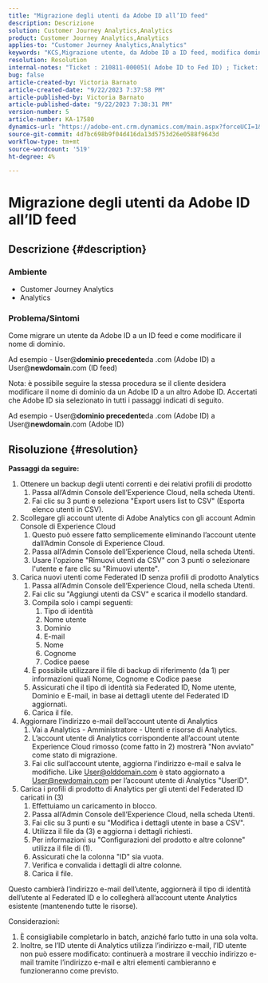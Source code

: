 ```yaml
---
title: "Migrazione degli utenti da Adobe ID all’ID feed"
description: Descrizione
solution: Customer Journey Analytics,Analytics
product: Customer Journey Analytics,Analytics
applies-to: "Customer Journey Analytics,Analytics"
keywords: "KCS,Migrazione utente, da Adobe ID a ID feed, modifica dominio"
resolution: Resolution
internal-notes: "Ticket : 210811-000051( Adobe ID to Fed ID) ; Ticket: 210916-000306 (Adobe ID to Adobe ID)"
bug: false
article-created-by: Victoria Barnato
article-created-date: "9/22/2023 7:37:58 PM"
article-published-by: Victoria Barnato
article-published-date: "9/22/2023 7:38:31 PM"
version-number: 5
article-number: KA-17580
dynamics-url: "https://adobe-ent.crm.dynamics.com/main.aspx?forceUCI=1&pagetype=entityrecord&etn=knowledgearticle&id=44516d83-7f59-ee11-be6f-6045bd0065b6"
source-git-commit: 4d7bc698b9f04d416da13d5753d26e0588f9643d
workflow-type: tm+mt
source-wordcount: '519'
ht-degree: 4%

---
```


# Migrazione degli utenti da Adobe ID all’ID feed

## Descrizione {#description}


### <b>Ambiente</b>

- Customer Journey Analytics
- Analytics




### <b>Problema/Sintomi</b>

Come migrare un utente da Adobe ID a un ID feed e come modificare il nome di dominio.

Ad esempio - User@<b>dominio precedente</b>da .com (Adobe ID) a User@<b>newdomain</b>.com (ID feed)



Nota: è possibile seguire la stessa procedura se il cliente desidera modificare il nome di dominio da un Adobe ID a un altro Adobe ID. Accertati che Adobe ID sia selezionato in tutti i passaggi indicati di seguito.

Ad esempio - User@<b>dominio precedente</b>da .com (Adobe ID) a User@<b>newdomain</b>.com (Adobe ID)


## Risoluzione {#resolution}

<b>Passaggi da seguire:</b>
1. Ottenere un backup degli utenti correnti e dei relativi profili di prodotto
   1. Passa all’Admin Console dell’Experience Cloud, nella scheda Utenti.
   2. Fai clic su 3 punti e seleziona &quot;Export users list to CSV&quot; (Esporta elenco utenti in CSV).
2. Scollegare gli account utente di Adobe Analytics con gli account Admin Console di Experience Cloud
   1. Questo può essere fatto semplicemente eliminando l’account utente dall’Admin Console di Experience Cloud.
   2. Passa all’Admin Console dell’Experience Cloud, nella scheda Utenti.
   3. Usare l&#39;opzione &quot;Rimuovi utenti da CSV&quot; con 3 punti o selezionare l&#39;utente e fare clic su &quot;Rimuovi utente&quot;.
3. Carica nuovi utenti come Federated ID senza profili di prodotto Analytics
   1. Passa all’Admin Console dell’Experience Cloud, nella scheda Utenti.
   2. Fai clic su &quot;Aggiungi utenti da CSV&quot; e scarica il modello standard.
   3. Compila solo i campi seguenti:
      1. Tipo di identità
      2. Nome utente
      3. Dominio
      4. E-mail
      5. Nome
      6. Cognome
      7. Codice paese
   4. È possibile utilizzare il file di backup di riferimento (da 1) per informazioni quali Nome, Cognome e Codice paese
   5. Assicurati che il tipo di identità sia Federated ID, Nome utente, Dominio e E-mail, in base ai dettagli utente del Federated ID aggiornati.
   6. Carica il file.
4. Aggiornare l’indirizzo e-mail dell’account utente di Analytics
   1. Vai a Analytics - Amministratore - Utenti e risorse di Analytics.
   2. L’account utente di Analytics corrispondente all’account utente Experience Cloud rimosso (come fatto in 2) mostrerà &quot;Non avviato&quot; come stato di migrazione.
   3. Fai clic sull’account utente, aggiorna l’indirizzo e-mail e salva le modifiche. Like User@olddomain.com è stato aggiornato a User@newdomain.com per l’account utente di Analytics &quot;UserID&quot;.
5. Carica i profili di prodotto di Analytics per gli utenti del Federated ID caricati in (3)
   1. Effettuiamo un caricamento in blocco.
   2. Passa all’Admin Console dell’Experience Cloud, nella scheda Utenti.
   3. Fai clic su 3 punti e su &quot;Modifica i dettagli utente in base a CSV&quot;.
   4. Utilizza il file da (3) e aggiorna i dettagli richiesti.
   5. Per informazioni su &quot;Configurazioni del prodotto e altre colonne&quot; utilizza il file di (1).
   6. Assicurati che la colonna &quot;ID&quot; sia vuota.
   7. Verifica e convalida i dettagli di altre colonne.
   8. Carica il file.




Questo cambierà l’indirizzo e-mail dell’utente, aggiornerà il tipo di identità dell’utente al Federated ID e lo collegherà all’account utente Analytics esistente (mantenendo tutte le risorse).


Considerazioni:
1. È consigliabile completarlo in batch, anziché farlo tutto in una sola volta.
2. Inoltre, se l’ID utente di Analytics utilizza l’indirizzo e-mail, l’ID utente non può essere modificato: continuerà a mostrare il vecchio indirizzo e-mail tramite l’indirizzo e-mail e altri elementi cambieranno e funzioneranno come previsto.

